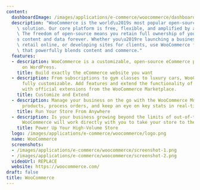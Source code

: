```yaml
---
content:
  dashboardImage: /images/applications/e-commerce/woocommerce/dashboard.png
  description: "WooCommerce is the world\u2019s most popular open-source eCommerce\
    \ solution. Our core platform is free, flexible, and amplified by a global community.\
    \ The freedom of open-source means you retain full ownership of your store\u2019\
    s content and data forever. Whether you\u2019re launching a business, taking brick-and-mortar\
    \ retail online, or developing sites for clients, use WooCommerce for a store\
    \ that powerfully blends content and commerce."
  features:
  - description: WooCommerce is a customizable, open-source eCommerce platform built
      on WordPress.
    title: Build exactly the eCommerce website you want
  - description: From subscriptions to gym classes to luxury cars, WooCommerce is
      fully customizable. Add features and extend the functionality of your store
      with official extensions from the WooCommerce Marketplace.
    title: Customize and Extend
  - description: Manage your business on the go with the WooCommerce Mobile App. Create
      products, process orders, and keep an eye on key stats in real-time.
    title: Run Your Store From Anywhere
  - description: Is your business growing beyond the limits of out-of-the-box ecommerce?
      WooCommerce will work directly with you to take your store to the next level.
    title: Power Up Your High-Volume Store
  logo: /images/applications/e-commerce/woocommerce/logo.png
  name: WooCommerce
  screenshots:
  - /images/applications/e-commerce/woocommerce/screenshot-1.png
  - /images/applications/e-commerce/woocommerce/screenshot-2.png
  videoUrl: REPLACE
  website: https://woocommerce.com/
draft: false
title: WooCommerce
---
```


